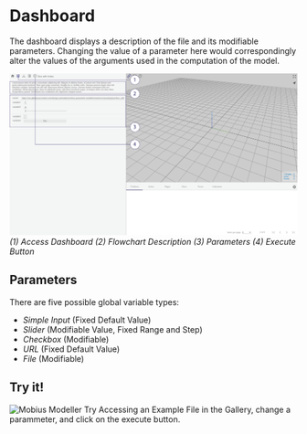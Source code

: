 # Dashboard

The dashboard displays a description of the file and its modifiable parameters. Changing the value of a parameter here would correspondingly alter the values of the arguments used in the computation of the model.

![Dashboard](./imgs/1.1.1-dashboard.png)
*(1) Access Dashboard (2) Flowchart Description (3) Parameters (4) Execute Button*

## Parameters

There are five possible global variable types:
* *Simple Input* (Fixed Default Value)
* *Slider* (Modifiable Value, Fixed Range and Step)
* *Checkbox* (Modifiable)
* *URL* (Fixed Default Value)
* *File* (Modifiable)

## Try it!
![Mobius Modeller](https://design-automation.github.io/mobius-parametric-modeller/)
    Try Accessing an Example File in the Gallery, change a parammeter, and click on the execute button.
